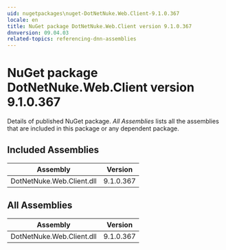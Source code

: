 ```yaml
---
uid: nugetpackages\nuget-DotNetNuke.Web.Client-9.1.0.367
locale: en
title: NuGet package DotNetNuke.Web.Client version 9.1.0.367
dnnversion: 09.04.03
related-topics: referencing-dnn-assemblies
---
```


# NuGet package DotNetNuke.Web.Client version 9.1.0.367
Details of published NuGet package.
*All Assemblies* lists all the assemblies that are included in this package or any dependent package.

## Included Assemblies

|Assembly|Version|
|---|---|
|DotNetNuke.Web.Client.dll|9.1.0.367|

## All Assemblies

|Assembly|Version|
|---|---|
|DotNetNuke.Web.Client.dll|9.1.0.367|

